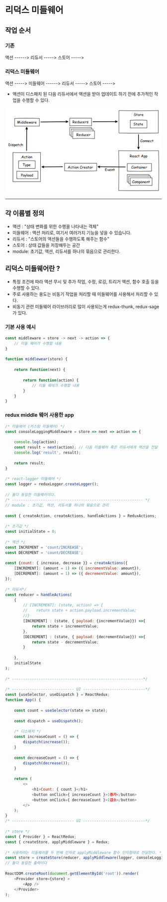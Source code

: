 # 리덕스 미들웨어

## 작업 순서
### 기존
액션 ------> 리듀서 -----> 스토어 ----->

### 리덕스 미들웨어
액션 -----> 미들웨어 ------> 리듀서 -----> 스토어 ----->
- 액션이 디스패치 된 다음 리듀서에서 액션을 받아 업데이트 하기 전에 추가적인 작업을 수행할 수 있다.
<img src="react-img/react44.png">

---

## 각 이름별 정의
- 액션 : "상태 변화를 위한 수행을 나타내는 객체"
- 미들웨어 : 액션 처리로, 여기서 여러가지 기능을 넣을 수 있습니다. 
- 리듀서 : "스토어의 액션들을 수행하도록 해주는 함수"
- 스토어 : 상태 값들을 저장해두는 공간
- module: 초기값, 액션, 리듀서를 하나의 묶음으로 관리한다.
  
## 리덕스 미들웨어란 ?
- 특정 조건에 따라 액션 무시 및 추가 작업, 수정, 로깅, 트리거 액션, 함수 호출 등을 수행할 수 있다.
- 주로 사용하는 용도는 비동기 작업을 처리할 때 미들웨어를 사용해서 처리할 수 있다.
- 비동기 관련 미들웨어 라이브러리로 많이 사용되는게 redux-thunk, redux-sage가 있다.

### 기본 사용 예시
``` javascript
const middleware = store -> next -> action => {
    // 미들 웨어가 수행할 내용
}

function middlewear(store) {

    return function(next) {

        return function(action) {
            // 미들 웨어가 수행할 내용
        }
    }
}
```

### redux middle 웨어 사용한 app
``` javascript
/* 미들웨어 (커스텀 미들웨어) */
const consoleLoggingMiddleware = store => next => action => {

    console.log(action);
    const result = next(action); // 다음 미들웨어 혹은 리듀서에게 액션을 전달
    console.log('result', result);

    return result;
}

/* react-logger 미들웨어 */
const logger = reduxLogger.createLogger();

// 둘다 동일한 미들웨어이다.
/* ----------------------------------------------------------- */
// module : 초기값, 액션, 리듀서를 하나의 묶음으로 관리 

const { createAction, createActions, handleActions } = ReduxActions;

/* 초기값 */
const initialState = 0;

/* 액션 */
const INCREMENT = 'count/INCREASE';
const DECREMENT = 'count/DECREASE';

const {count: { increase, decrease }} = createActions({
    [INCREMENT]: (amount = 1) => ({ incrementValue: amount}),
    [DECREMENT]: (amount = 1) => ({ decrementValue: amount}),
});

/* 리듀서*/
const reducer = handleActions(
    {   
        // [INCREMENT]: (state, action) => {
        //    return state + action.payload.incrementValue;
        //}
        [INCREMENT] : (state, { payload: {incrementValue}}) =>{
            return state + incrementValue;
        },
        [DECREMENT] : (state, { payload: {decrementValue}}) =>{
            return state - decrementValue;
        }

    },
    initialState
);

/* -----------------------------------------------------------*/

/* ---------------------------- UI ----------------------------*/
const {useSelector, useDispatch } = ReactRedux;
function App() {

    const count = useSelector(state => state);

    const dispatch = useDispatch();

    /* 디스패치 */
    const increaseCount = () => {
        dispatch(increase());
    }

    const decreaseCount = () => {
        dispatch(decrease());
    }

    return (
        <>
            <h1>Count: { count }</h1>
            <button onClick={ increaseCount }>1증가</button>
            <button onClick={ decreaseCount }>1감소</button>
        </>
    );
}
/* ---------------------------- UI ----------------------------*/

/* store */
const { Provider } = ReactRedux;
const { createStore, applyMiddleware } = Redux;

/* 사용하려는 미들웨어를 두 번째 인자로 applyMiddleware 함수 인자형태로 전달한다. */
const store = createStore(reducer, applyMiddleware(logger, consoleLoggingMiddleware));
// 둘다 동일한 출력이다

ReactDOM.createRoot(document.getElementById('root')).render(
    <Provider store={store} >
        <App />
    </Provider>
);
```




